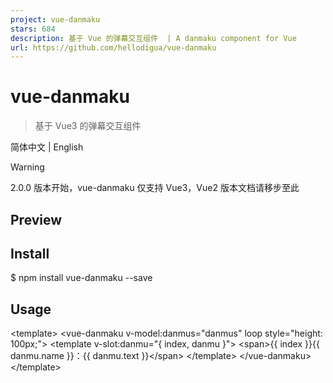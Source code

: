 ```yaml
---
project: vue-danmaku
stars: 684
description: 基于 Vue 的弹幕交互组件  | A danmaku component for Vue
url: https://github.com/hellodigua/vue-danmaku
---
```


vue-danmaku
===========

> 基于 Vue3 的弹幕交互组件

简体中文 | English

Warning

2.0.0 版本开始，vue-danmaku 仅支持 Vue3，Vue2 版本文档请移步至此

Preview
-------

Install
-------

$ npm install vue-danmaku --save

Usage
-----

<template\>
  <vue-danmaku v-model:danmus\="danmus" loop style\="height: 100px;"\>
    <template v-slot:danmu\="{ index, danmu }"\>
      <span\>{{ index }}{{ danmu.name }}：{{ danmu.text }}</span\>
    </template\>
  </vue-danmaku\>
</template\>

<script setup>
import vueDanmaku from 'vue-danmaku'
const danmus \= ref(\[
  { name: 'a', text: 'aaa' },
  { name: 'b', text: 'bbb' },
\])
</script\>

Attributes
----------

参数

说明

类型

可选值

默认值

danmus

弹幕元素列表，支持纯文本或者自定义对象(支持 v-model)

Array

字符串或对象

\[\]

channels

轨道数量

Number

0

autoplay

是否自动播放

Boolean

true

loop

是否开启弹幕循环

Boolean

false

loopOnly

是否开启弹幕循环时避免重复弹幕

Boolean

false

speeds

弹幕速度（每秒移动的像素数）

Number

200

debounce

弹幕刷新频率(ms)

Number

100

randomChannel

随机选择轨道插入

Boolean

false

isSuspend

是否开启弹幕悬浮暂停（试验型功能）

Boolean

false

top

弹幕垂直间距(px)

Number

4

right

弹幕水平间距(px)

Number

0

performanceMode

是否开启性能模式（默认使用 requestAnimationFrame 代替 CSS 动画）

Boolean

true

zIndex

弹幕层级

Number

10

autoResize

是否自动监听容器大小变化以重新计算弹幕位置

Boolean

true

mirror

是否开启镜像模式（弹幕从左向右移动）

Boolean

false

-   注 1：channels 为 0，则轨道数为容器可容纳最高轨道数
-   注 2：danmus 初始化后如果为空，则 autoplay 失效。因此对于异步加载的弹幕数据，需要手动调用 `refName.value.play()` 进行播放
-   注 3：弹幕刷新频率为每隔多长时间插入一条弹幕
-   注 4：性能模式默认使用 requestAnimationFrame 代替 CSS 动画，在浏览器不开启硬件加速时，FPS 会非常稳定

Methods
-------

通过以下方式调用：

<vue-danmaku ref\="danmakuRef"\>
  <template #danmu\="{ danmu }"\>{{ danmu }}</template\>
</vue-danmaku\>

setup() {
  const danmakuRef \= ref(null)

  danmakuRef.value.play()
}

方法名

说明

参数

play()

开始/继续播放

\-

pause()

暂停弹幕播放

\-

stop()

停止播放并清空弹幕

\-

show()

弹幕显示

\-

hide()

弹幕隐藏

\-

reset()

重置配置

\-

resize()

容器尺寸改变时重新计算滚动距离

\-

addDanmu(danmu, position)

发送弹幕（统一方法，可指定插入位置）

danmu 数据，可以是字符串或对象；position: 当前插入的位置 'current','end'，默认为'current'

insert(danmu)

绘制弹幕（实时插入，不进行数据绑定）

danmu 数据，可以是字符串或对象

getPlayState()

获得当前播放状态

getMaxChannels()

获得当前最大轨道数

-   注 1：push 和 add 方法已废弃，请使用 addDanmu 代替
-   注 2：insert 跟 addDanmu 的区别在于，insert 不存储于内部变量，而是直接插入 DOM，适用于直播等场景

Events
------

事件名

说明

返回值

list-end

所有弹幕插入完毕

\-

play-end

所有弹幕播放完成（已滚出屏幕）

index（最后一个弹幕的下标）

dm-over

开启弹幕悬浮暂停时，当进入弹幕，暂停时触发

触发的弹幕对象元素

dm-out

开启弹幕悬浮暂停时，当离开弹幕，恢复滚动时触发

触发的弹幕对象元素

dm-click

弹幕被点击时触发

{el, index, danmu, event}

dm-remove

弹幕被移除时触发

{el, index, danmu}

error

发生错误时触发

{message, code}

讨论交流和 BUG 反馈
------------

这个 QA 文档 收集了一些常见问题，可以做阅读参考

也可以给本项目 提交 issue

如果 vue-danmaku 帮助到了你，欢迎 star ヾ(_ゝ ω・_)ノ
